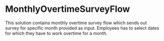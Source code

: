 # MonthlyOvertimeSurveyFlow
This solution contains monthly overtime survey flow which sends out survey for specific month provided as input. Employees has to select dates for which they have to work overtime for a month.
